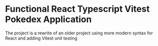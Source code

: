 # Functional React Typescript Vitest Pokedex Application

The project is a rewrite of an older project using more modern syntax for React and adding Vitest unit testing
